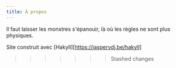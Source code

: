 ```yaml
---
title: À propos
---
```

Il faut laisser les monstres s'épanouir, là où les règles ne sont plus physiques.

Site construit avec [Hakyll][https://jaspervdj.be/hakyll]

>>>>>>> Stashed changes
